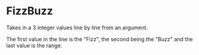 
# FizzBuzz 

Takes in a 3 integer values line by line from an argument. 

The first value in the line is the "Fizz", the second being the "Buzz" and the last value is the range. 

